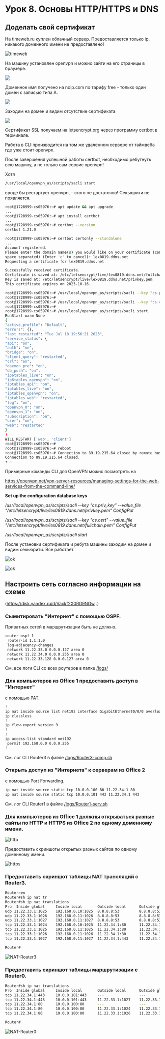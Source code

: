 # Урок 8. Основы HTTP/HTTPS и DNS

## Доделать свой сертификат

На timeweb.ru куплен облачный сервер.
Предоставляется только ip, никакого доменного имени не предоставлено!

![timeweb](./img/timeweb.png)

На машину установлен openvpn и можно зайти на его страницы в браузере.

![](./img/ip-no-secure.png)

Доменное имя получено на noip.com по тарифу free - только один домен с записью типа А.

![](./img/no-ip-ac.png)

Заходим на домен и видим отсутствие сертификата

![](./img/lex0819-no-secure.png)

Cертификат SSL получаем на letsencrypt.org через программу certbot в терминале.

Работа в CLI производится на том же удаленном сервере от таймвеба где уже стоит openvpn.

После завершения успешной работы certbot, необходимо ребутнуть всю машину, а не только сам сервис openvpn!

Хотя

```bash
/usr/local/openvpn_as/scripts/sacli start
```

вроде бы рестартует openvpn, - этого не достаточно! Секьюрити не появляется.

```bash
root@1728999-cs05976:~# apt update && apt upgrade
...
root@1728999-cs05976:~# apt install certbot
...
root@1728999-cs05976:~# certbot --version
certbot 1.21.0

root@1728999-cs05976:~# certbot certonly --standalone
...
Account registered.
Please enter the domain name(s) you would like on your certificate (comma and/or
space separated) (Enter 'c' to cancel): lex0819.ddns.net
Requesting a certificate for lex0819.ddns.net

Successfully received certificate.
Certificate is saved at: /etc/letsencrypt/live/lex0819.ddns.net/fullchain.pem
Key is saved at: /etc/letsencrypt/live/lex0819.ddns.net/privkey.pem
This certificate expires on 2023-10-16.

root@1728999-cs05976:~# /usr/local/openvpn_as/scripts/sacli --key "cs.priv_key" --value_file "/etc/letsencrypt/live/lex0819.ddns.net/privkey.pem" ConfigPut
root@1728999-cs05976:~#
root@1728999-cs05976:~# /usr/local/openvpn_as/scripts/sacli --key "cs.cert" --value_file "/etc/letsencrypt/live/lex0819.ddns.net/fullchain.pem" ConfigPut
root@1728999-cs05976:~#
root@1728999-cs05976:~# /usr/local/openvpn_as/scripts/sacli start
RunStart warm None
{
"active_profile": "Default",
"errors": {},
"last_restarted": "Tue Jul 18 19:56:21 2023",
"service_status": {
"api": "on",
"auth": "on",
"bridge": "on",
"client_query": "restarted",
"crl": "on",
"daemon_pre": "on",
"db_push": "on",
"ip6tables_live": "on",
"ip6tables_openvpn": "on",
"iptables_api": "on",
"iptables_live": "on",
"iptables_openvpn": "on",
"iptables_web": "restarted",
"log": "on",
"openvpn_0": "on",
"openvpn_1": "on",
"subscription": "on",
"user": "on",
"web": "restarted"
}
}
WILL_RESTART ['web', 'client']
root@1728999-cs05976:~#
root@1728999-cs05976:~# reboot
root@1728999-cs05976:~# Connection to 89.19.215.64 closed by remote host.
Connection to 89.19.215.64 closed.
➜ ~
```

Примерные команды CLI для OpenVPN можно посмотреть на

https://openvpn.net/vpn-server-resources/managing-settings-for-the-web-services-from-the-command-line/

**Set up the configuration database keys**

_/usr/local/openvpn_as/scripts/sacli --key "cs.priv_key" --value_file "/etc/letsencrypt/live/lex0819.ddns.net/privkey.pem" ConfigPut_

_/usr/local/openvpn_as/scripts/sacli --key "cs.cert" --value_file "/etc/letsencrypt/live/lex0819.ddns.net/fullchain.pem" ConfigPut_

_/usr/local/openvpn_as/scripts/sacli start_

После установки сертификата и ребута машины заходим на домен и видим секьюрити. Все работает.

![ok](./img/secure-ok-genral.png)

![ok](./img/secure-ok-detaols.png)

## Настроить сеть согласно информации на схеме

(https://disk.yandex.ru/d/Vaxkf2X0RG9NGw .)

### Сымитировать "Интернет" с помощью OSPF.

Приватных сетей в маршрутизации быть не должно.

```bash
router ospf 1
 router-id 1.1.1.0
 log-adjacency-changes
 network 11.22.33.0 0.0.0.127 area 0
 network 11.22.34.0 0.0.0.255 area 0
 network 11.22.33.128 0.0.0.127 area 0
```

См. все логи CLI со всех роутеров в папке [/logs/](./logs/)

### Для компьютеров из Office 1 предоставить доступ в "Интернет"

с помощью PAT.

```bash
!
ip nat inside source list net192 interface GigabitEthernet0/0/0 overload
ip classless
!
ip flow-export version 9
!
!
ip access-list standard net192
 permit 192.168.0.0 0.0.0.255
!
```

См. лог CLI Router3 в файле [/logs/Router3-comp.sh](./logs/Router3-comp.sh)

### Открыть доступ из "Интернета" к серверам из Office 2

c помощью Port Forwarding.

```bash
ip nat inside source static tcp 10.0.0.100 80 11.22.34.1 80
ip nat inside source static tcp 10.0.0.101 443 11.22.34.1 443
```

См. лог CLI Router1 в файле [/logs/Router1-serv.sh](./logs/Router1-serv.sh)

### Для компьютеров из Office 1 должны открываться разные сайты по HTTP и HTTPS из Office 2 по одному доменному имени.

![http](./img/http.png)

Предоставить скриншоты открытых разных сайтов по одному доменному имени.

![https](./img/https.png)

### Предоставить скриншот таблицы NAT трансляций с Router3.

```bash
Router>en
Router#sh ip nat tr
Router#sh ip nat translations
Pro  Inside global     Inside local       Outside local      Outside global
udp 11.22.33.1:1025    192.168.0.10:1025  8.8.8.8:53         8.8.8.8:53
udp 11.22.33.1:1026    192.168.0.11:1026  8.8.8.8:53         8.8.8.8:53
udp 11.22.33.1:1027    192.168.0.11:1027  8.8.8.8:53         8.8.8.8:53
tcp 11.22.33.1:1024    192.168.0.10:1025  11.22.34.1:80      11.22.34.1:80
tcp 11.22.33.1:1025    192.168.0.11:1025  11.22.34.1:80      11.22.34.1:80
tcp 11.22.33.1:1026    192.168.0.11:1026  11.22.34.1:80      11.22.34.1:80
tcp 11.22.33.1:1027    192.168.0.11:1027  11.22.34.1:443     11.22.34.1:443

Router#
```

![NAT-Router3](./img/NAT-Router3.png)

### Предоставить скриншот таблицы маршрутизации с Router0.

```bash
Router#sh ip nat translations
Pro  Inside global     Inside local       Outside local      Outside global
tcp 11.22.34.1:443     10.0.0.101:443     ---                ---
tcp 11.22.34.1:443     10.0.0.101:443     11.22.33.1:1027    11.22.33.1:1027
tcp 11.22.34.1:80      10.0.0.100:80      ---                ---
tcp 11.22.34.1:80      10.0.0.100:80      11.22.33.1:1024    11.22.33.1:1024
tcp 11.22.34.1:80      10.0.0.100:80      11.22.33.1:1026    11.22.33.1:1026

Router#
```

![NAT-Router0](./img/NAT-Router0.png)
